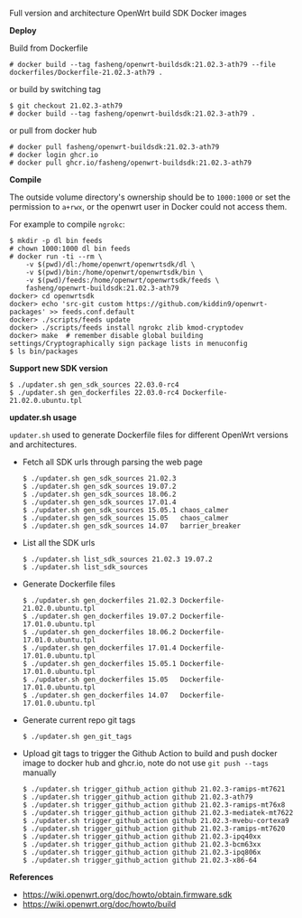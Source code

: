 Full version and architecture OpenWrt build SDK Docker images

**Deploy**

Build from Dockerfile
```
# docker build --tag fasheng/openwrt-buildsdk:21.02.3-ath79 --file dockerfiles/Dockerfile-21.02.3-ath79 .
```
or build by switching tag
```
$ git checkout 21.02.3-ath79
# docker build --tag fasheng/openwrt-buildsdk:21.02.3-ath79 .
```
or pull from docker hub
```
# docker pull fasheng/openwrt-buildsdk:21.02.3-ath79
# docker login ghcr.io
# docker pull ghcr.io/fasheng/openwrt-buildsdk:21.02.3-ath79
```

**Compile**

The outside volume directory's ownership should be to `1000:1000` or
set the permission to `a+rwx`, or the openwrt user in Docker could not
access them.

For example to compile `ngrokc`:
```
$ mkdir -p dl bin feeds
# chown 1000:1000 dl bin feeds
# docker run -ti --rm \
    -v $(pwd)/dl:/home/openwrt/openwrtsdk/dl \
    -v $(pwd)/bin:/home/openwrt/openwrtsdk/bin \
    -v $(pwd)/feeds:/home/openwrt/openwrtsdk/feeds \
    fasheng/openwrt-buildsdk:21.02.3-ath79
docker> cd openwrtsdk
docker> echo 'src-git custom https://github.com/kiddin9/openwrt-packages' >> feeds.conf.default
docker> ./scripts/feeds update
docker> ./scripts/feeds install ngrokc zlib kmod-cryptodev
docker> make  # remember disable global building settings/Cryptographically sign package lists in menuconfig
$ ls bin/packages
```

**Support new SDK version**

```
$ ./updater.sh gen_sdk_sources 22.03.0-rc4
$ ./updater.sh gen_dockerfiles 22.03.0-rc4 Dockerfile-21.02.0.ubuntu.tpl
```

**updater.sh usage**

`updater.sh` used to generate Dockerfile files for different OpenWrt versions and architectures.

- Fetch all SDK urls through parsing the web page
  ```
  $ ./updater.sh gen_sdk_sources 21.02.3
  $ ./updater.sh gen_sdk_sources 19.07.2
  $ ./updater.sh gen_sdk_sources 18.06.2
  $ ./updater.sh gen_sdk_sources 17.01.4
  $ ./updater.sh gen_sdk_sources 15.05.1 chaos_calmer
  $ ./updater.sh gen_sdk_sources 15.05   chaos_calmer
  $ ./updater.sh gen_sdk_sources 14.07   barrier_breaker
  ```

- List all the SDK urls
  ```
  $ ./updater.sh list_sdk_sources 21.02.3 19.07.2
  $ ./updater.sh list_sdk_sources
  ```

- Generate Dockerfile files
  ```
  $ ./updater.sh gen_dockerfiles 21.02.3 Dockerfile-21.02.0.ubuntu.tpl
  $ ./updater.sh gen_dockerfiles 19.07.2 Dockerfile-17.01.0.ubuntu.tpl
  $ ./updater.sh gen_dockerfiles 18.06.2 Dockerfile-17.01.0.ubuntu.tpl
  $ ./updater.sh gen_dockerfiles 17.01.4 Dockerfile-17.01.0.ubuntu.tpl
  $ ./updater.sh gen_dockerfiles 15.05.1 Dockerfile-17.01.0.ubuntu.tpl
  $ ./updater.sh gen_dockerfiles 15.05   Dockerfile-17.01.0.ubuntu.tpl
  $ ./updater.sh gen_dockerfiles 14.07   Dockerfile-17.01.0.ubuntu.tpl
  ```

- Generate current repo git tags
  ```
  $ ./updater.sh gen_git_tags
  ```

- Upload git tags to trigger the Github Action to build and push
  docker image to docker hub and ghcr.io, note do not use `git push --tags` manually
  ```
  $ ./updater.sh trigger_github_action github 21.02.3-ramips-mt7621
  $ ./updater.sh trigger_github_action github 21.02.3-ath79
  $ ./updater.sh trigger_github_action github 21.02.3-ramips-mt76x8
  $ ./updater.sh trigger_github_action github 21.02.3-mediatek-mt7622
  $ ./updater.sh trigger_github_action github 21.02.3-mvebu-cortexa9
  $ ./updater.sh trigger_github_action github 21.02.3-ramips-mt7620
  $ ./updater.sh trigger_github_action github 21.02.3-ipq40xx
  $ ./updater.sh trigger_github_action github 21.02.3-bcm63xx
  $ ./updater.sh trigger_github_action github 21.02.3-ipq806x
  $ ./updater.sh trigger_github_action github 21.02.3-x86-64
  ```

**References**
- https://wiki.openwrt.org/doc/howto/obtain.firmware.sdk
- https://wiki.openwrt.org/doc/howto/build
